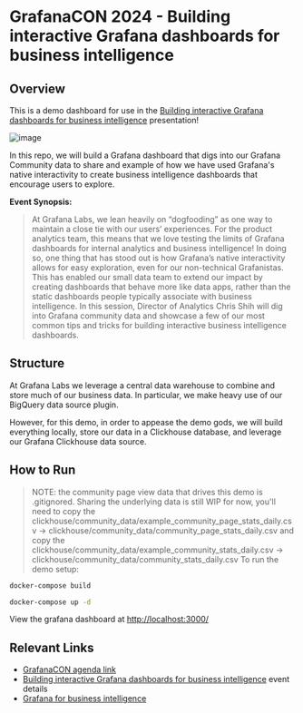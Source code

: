 # GrafanaCON 2024 - Building interactive Grafana dashboards for business intelligence
## Overview
This is a demo dashboard for use in the [Building interactive Grafana dashboards for business intelligence](https://grafana.com/about/events/grafanacon/2024/building-interactive-bi-dashboards-tips-and-tricks/) presentation!

![image](https://github.com/shih-chris/grafanacon2024_bi_dashboards/assets/14276197/dda3ac50-b20e-4727-a6ef-c2d131c5980b)

In this repo, we will build a Grafana dashboard that digs into our Grafana Community data to share and example of how we have used Grafana's native interactivity to create business intelligence dashboards that encourage users to explore.


**Event Synopsis:**
> At Grafana Labs, we lean heavily on “dogfooding” as one way to maintain a close tie with our users’ experiences. For the product analytics team, this means that we love testing the limits of Grafana dashboards for internal analytics and business intelligence! In doing so, one thing that has stood out is how Grafana’s native interactivity allows for easy exploration, even for our non-technical Grafanistas. This has enabled our small data team to extend our impact by creating dashboards that behave more like data apps, rather than the static dashboards people typically associate with business intelligence. In this session, Director of Analytics Chris Shih will dig into Grafana community data and showcase a few of our most common tips and tricks for building interactive business intelligence dashboards.

## Structure
At Grafana Labs we leverage a central data warehouse to combine and store much of our business data. In particular, we make heavy use of our BigQuery data source plugin.

However, for this demo, in order to appease the demo gods, we will build everything locally, store our data in a Clickhouse database, and leverage our Grafana Clickhouse data source.

## How to Run
> NOTE: the community page view data that drives this demo is .gitignored. Sharing the underlying data is still WIP
> for now, you'll need to copy the clickhouse/community_data/example_community_page_stats_daily.csv -> clickhouse/community_data/community_page_stats_daily.csv
> and copy the clickhouse/community_data/example_community_stats_daily.csv -> clickhouse/community_data/community_stats_daily.csv
To run the demo setup:

```bash
docker-compose build
```

```bash
docker-compose up -d
```

View the grafana dashboard at [http://localhost:3000/](http://localhost:3000/)

## Relevant Links
- [GrafanaCON agenda link](https://grafana.com/about/events/grafanacon/2024/agenda/)
- [Building interactive Grafana dashboards for business intelligence](https://grafana.com/about/events/grafanacon/2024/building-interactive-bi-dashboards-tips-and-tricks/) event details
- [Grafana for business intelligence](https://grafana.com/blog/2022/05/31/grafana-for-business-intelligence-how-grafana-labs-uses-dashboards-for-more-than-observability-data/)
